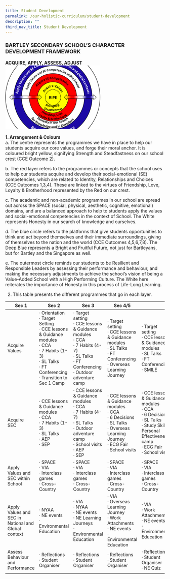 ```yaml
---
title: Student Development
permalink: /our-holistic-curriculum/student-development
description: ""
third_nav_title: Student Development
---
```

### BARTLEY SECONDARY SCHOOL’S CHARACTER DEVELOPMENT FRAMEWORK

**ACQUIRE, APPLY, ASSESS, ADJUST**
![](/images/assess-adjust_images_thumb_medium300_200.png)

**1. Arrangement & Colours** <br>
a. The centre represents the programmes we have in place to help our students acquire our core values, and forge their moral anchor. It is coloured bright yellow, signifying Strength and Steadfastness on our school crest (CCE Outcome 2).

b. The red layer refers to the programmes or concepts that the school uses to help our students acquire and develop their social-emotional (SE) competencies, which are related to Identity, Relationships and Choices (CCE Outcomes 1,3,4). These are linked to the virtues of Friendship, Love, Loyalty & Brotherhood represented by the Red on our crest.

c. The academic and non-academic programmes in our school are spread out across the SPACE (social, physical, aesthetic, cognitive, emotional) domains, and are a balanced approach to help to students apply the values and social-emotional competencies in the context of School. The White represents Honesty in our search of knowledge and ourselves.

d. The blue circle refers to the platforms that give students opportunities to think and act beyond themselves and their immediate surroundings, giving of themselves to the nation and the world (CCE Outcomes 4,5,6,7,8). The Deep Blue represents a Bright and Fruitful Future, not just for Bartleyans, but for Bartley and the Singapore as well.

e. The outermost circle reminds our students to be Resilient and Responsible Leaders by assessing their performance and behaviour, and making the necessary adjustments to achieve the school’s vision of being a Value-Added School with a High Performing Culture. The White here reiterates the importance of Honesty in this process of Life-Long Learning.

2. This table presents the different programmes that go in each layer. 

| Sec 1 | Sec 2 | Sec 3 | Sec 4/5 |  |
|---|---|---|---|---|
| Acquire Values | · Orientation<br>· Target Setting<br>· CCE lessons & Guidance modules<br>· CCA<br>· 7 Habits (1-3)<br>· SL Talks<br>· FT Conferencing<br>· Transition to Sec 1 Camp | · Target setting<br>· CCE lessons & Guidance modules<br>· CCA<br>· 7 Habits (4-7)<br>· SL Talks<br>· FT Conferencing<br>· Outdoor adventure camp | · Target setting<br>· CCE lessons & Guidance modules<br>· SL Talks<br>· FT Conferencing<br>· Overseas Learning Journey | · Target setting<br>· CCE lessons & Guidance modules<br>· SL Talks<br>· FT Conferencing<br>· SMILE |
| Acquire<br>SEC | · CCE lessons & Guidance modules<br>· CCA<br>· 7 Habits (1-3)<br>· SL Talks<br>· AEP<br>· SEP | · CCE lessons & Guidance modules<br>· CCA<br>· 7 Habits (4-7)<br>· SL Talks<br>· Outdoor adventure camp<br>· School visits<br>· AEP<br>· SEP | · CCE lessons & Guidance modules<br>· CCA<br>· 6 Decisions<br>· SL Talks<br>· Overseas Learning Journey<br>· ECG Fair<br>· School visits | · CCE lessons & Guidance modules<br>· CCA<br>· 6 Decisions<br>· SL Talks<br>· Study Skills / Personal Effectiveness camp<br>· ECG Fair<br>· School visits |
| Apply Values and SEC within School | · SPACE<br>· VIA<br>· Interclass games<br>· Cross-Country | · SPACE<br>· VIA<br>· Interclass games<br>· Cross-Country | · SPACE<br>· VIA<br>· Interclass games<br>· Cross-Country | · SPACE<br>· VIA<br>· Interclass games<br>· Cross-Country |
| Apply Values and SEC in National and Global context | · NYAA<br>· NE events<br>· Environmental Education | · VIA<br>· NYAA<br>· NE events<br>· NE Learning Journeys<br>· Environmental Education | · VIA<br>· Overseas Learning Journey<br>· Work Attachments<br>· NE events<br>· Environmental Education | · VIA<br>· Work Attachments<br>· NE events<br>· Environmental Education |
| Assess Behaviour and Performance | · Reflections<br>· Student Organiser | · Reflections<br>· Student Organiser | · Reflections<br>· Student Organiser | · Reflections<br>· Student Organiser<br>· NE Quiz |
| | | | |

